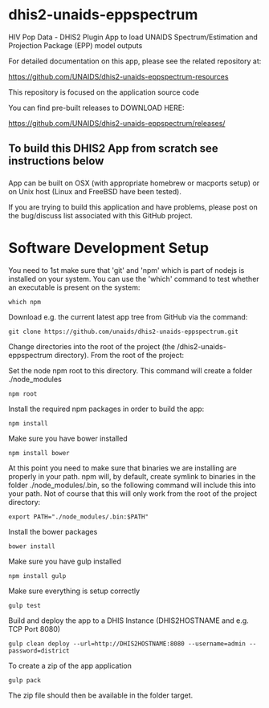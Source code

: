 # dhis2-unaids-eppspectrum

HIV Pop Data - DHIS2 Plugin App to load UNAIDS Spectrum/Estimation and Projection Package (EPP) model outputs

For detailed documentation on this app, please see the related repository at:

https://github.com/UNAIDS/dhis2-unaids-eppspectrum-resources

This repository is focused on the application source code


You can find pre-built releases to DOWNLOAD HERE:

https://github.com/UNAIDS/dhis2-unaids-eppspectrum/releases/



###
## To build this DHIS2 App from scratch see instructions below
###

App can be built on OSX (with appropriate homebrew or macports setup) or on Unix
host (Linux and FreeBSD have been tested).

If you are trying to build this application and have problems, please post on the
bug/discuss list associated with this GitHub project.


# Software Development Setup

You need to 1st make sure that 'git' and 'npm' which is part of nodejs is installed on your system. You can use
the 'which' command to test whether an executable is present on the system:

    which npm

Download e.g. the current latest app tree from GitHub via the command:

    git clone https://github.com/unaids/dhis2-unaids-eppspectrum.git

Change directories into the root of the project (the /dhis2-unaids-eppspectrum directory).
From the root of the project:

Set the node npm root to this directory.  This command will create a folder ./node_modules  

    npm root

Install the required npm packages in order to build the app:

    npm install

Make sure you have bower installed

    npm install bower

At this point you need to make sure that binaries we are installing are properly in your path.
npm will, by default, create symlink to binaries in the folder ./node_modules/.bin, so the following
command will include this into your path. Not of course that this will only work from the root of the
project directory:

    export PATH="./node_modules/.bin:$PATH"

Install the bower packages

    bower install

Make sure you have gulp installed

    npm install gulp

Make sure everything is setup correctly

    gulp test

Build and deploy the app to a DHIS Instance (DHIS2HOSTNAME and e.g. TCP Port 8080)

    gulp clean deploy --url=http://DHIS2HOSTNAME:8080 --username=admin --password=district

To create a zip of the app application

    gulp pack

The zip file should then be available in the folder target.

